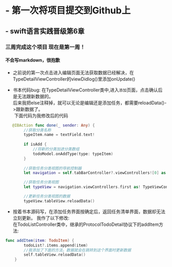 # - 第一次将项目提交到Github上
## - swift语言实践晋级第6章
### 三周完成这个项目 现在是第一周！
#### 不会写markdown，很抱歉
+ 之前说的第一次点击进入编辑页面无法获取数据已经解决，在TypeDetailViewController的viewDidlog()里添加onUpdate()

+ 书本代码bug: 在TypeDetailViewController类中,进入`添加`页面，点击确认后是无法跟新数据的。  
  后来我把else注释掉，就可以无论是编辑还是添加任务，都需要reloadData()->跟新数据了。  
  下面代码为我修改后的代码
  
```Swift
   @IBAction func done(_ sender: Any) {
        //获取分类名称
        typeItem.name = textField.text!
        
        if isAdd {
            //将新的分类加进分类数组
            todoModel.onAddType(type: typeItem)
        }  
        
        //获取任务分类视图的导航控制器
        let navigation = self.tabBarController?.viewControllers![0] as! UINavigationController

        //获取任务分类视图
        let typeView = navigation.viewControllers.first as! TypeViewController

        //更新任务分类视图的数据
        typeView.tableView.reloadData()
```

+ 按着书本源码写，在添加任务界面按确定后，返回任务清单界面，数据却无法立刻更新。
我作了以下修改:  
在TodoListController类中，继承的ProtocolTodoDetail协议下的addItem方法:
```Swift
func addItem(item: TodoItem) {
        todoList?.items.append(item)
        //我添加了下面的方法，数据就会在跳转到这个界面时更新数据
        self.tableView.reloadData()
    }
```
